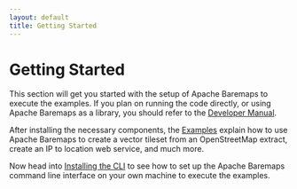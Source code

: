 ```yaml
---
layout: default
title: Getting Started
---
```


# Getting Started

This section will get you started with the setup of Apache Baremaps to execute the examples. If you plan on running the
code directly, or using Apache Baremaps as a library, you should refer to the [Developer Manual](/documentation/developer-manual/).

After installing the necessary components, the [Examples](/documentation/examples/) explain how to use Apache Baremaps to create a vector tileset from an OpenStreetMap extract, create an IP to location web service, and much more.

Now head into [Installing the CLI](/documentation/getting-started/installing-the-cli/) to see how to set up the Apache Baremaps command line interface on your
own machine to execute the examples.
